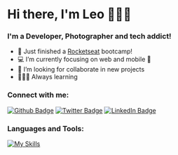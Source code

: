 # Hi there, I'm Leo 👨🏻‍💻

### I'm a Developer, Photographer and tech addict!

- 🚀  Just finished a [Rocketseat][rocket] bootcamp!
- 💻  I’m currently focusing on web and mobile 📱
- 🤝  I’m looking for collaborate in new projects
- 👨🏻‍🎓  Always learning


### Connect with me:

[![Github Badge](https://img.shields.io/badge/leodeutsch-84329b?style=flat-square&labelColor=84329b&logo=github&logoColor=white&link=https://github.com/leodeutsch)](https://github.com/leodeutsch)
[![Twitter Badge](https://img.shields.io/badge/@leonard_deutsch-1da1f2?style=flat-square&labelColor=1da1f2&logo=twitter&logoColor=white&link=https://twitter.com/leonard_deutsch)](https://twitter.com/leonard_deutsch)
[![LinkedIn Badge](https://img.shields.io/badge/Leonardo_Rocha-2867b2?style=flat-square&labelColor=2867b2&logo=linkedin&logoColor=white&link=https://linkedin.com/in/leonardo-rocha-b08328150)](https://linkedin.com/in/leonardo-rocha-b08328150)


### Languages and Tools:

[![My Skills](https://skillicons.dev/icons?i=vscode,git,java,spring,react,ts)](https://skillicons.dev)

[rocket]: https://rocketseat.com.br

